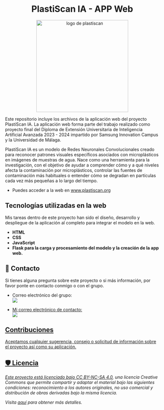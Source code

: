 <h1 align="center"> PlastiScan IA - APP Web </h1>

<p align="center"><img src="https://plastiscan.org/static/imagenes/plastiscan_logo.png" alt="logo de plastiscan" width="300px"></p>

Este repositorio incluye los archivos de la aplicación web del proyecto PlastiScan IA.
La aplicación web forma parte del trabajo realizado como proyecto final del Diploma de Extensión Universitaria de Inteligencia Artificial Avanzada 2023 - 2024 impartido por Samsung Innovation Campus y la Universidad de Málaga.<br/>


PlastiScan IA es un modelo de Redes Neuronales Convolucionales creado para reconocer patrones visuales específicos asociados con microplásticos en imágenes de muestras de agua. Nace como una herramienta para la investigación, con el objetivo de ayudar a comprender cómo y a qué niveles afecta la contaminación por microplásticos, controlar las fuentes de contaminación más habituales o entender cómo se degradan en partículas cada vez más pequeñas a lo largo del tiempo.

* Puedes acceder a la web en www.plastiscan.org


## Tecnologías utilizadas en la web

  Mis tareas dentro de este proyecto han sido el diseño, desarrollo y despliegue de la aplicación al completo para integrar el modelo en la web. 

 - **HTML**
 - **CSS**
 - **JavaScript**
 - **Flask para la carga y procesamiento del modelo y la creación de la app web.**



## 🔗 Contacto
Si tienes alguna pregunta sobre este proyecto o si más información, por favor ponte en contacto conmigo o con el grupo.


* Correo electrónico del grupo:<br/> 
  <a href="mailto:plastiscania@gmail.com" target="_blank"><img src="https://img.shields.io/badge/Gmail-D14836?style=for-the-badge&logo=gmail&logoColor=white">

* Mi correo electrónico de contacto:<br/> 
  <a href="mailto:crismll.dev@gmail.com" target="_blank"><img src="https://img.shields.io/badge/Gmail-D14836?style=for-the-badge&logo=gmail&logoColor=white">


## Contribuciones

Aceptamos cualquier sugerencia, consejo o solicitud de información sobre el proyecto así como su aplicación.


## 🛡️ Licencia

*Este proyecto está licenciado bajo [CC BY-NC-SA 4.0](https://creativecommons.org/licenses/by-nc/4.0/), una licencia Creative Commons que permite compartir y adaptar el material bajo las siguientes condiciones: reconocimiento a los autores originales, no uso comercial y distribución de obras derivadas bajo la misma licencia.*

*Visita [aquí](https://creativecommons.org/licenses/by-nc/4.0/) para obtener más detalles.*
